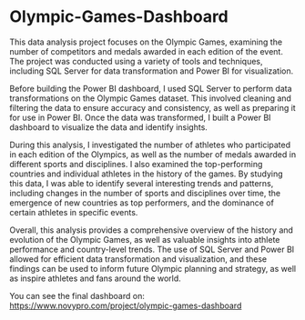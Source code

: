 # Olympic-Games-Dashboard
This data analysis project focuses on the Olympic Games, examining the number of competitors and medals awarded in each edition of the event. The project was conducted using a variety of tools and techniques, including SQL Server for data transformation and Power BI for visualization.

Before building the Power BI dashboard, I used SQL Server to perform data transformations on the Olympic Games dataset. This involved cleaning and filtering the data to ensure accuracy and consistency, as well as preparing it for use in Power BI. Once the data was transformed, I built a Power BI dashboard to visualize the data and identify insights.

During this analysis, I investigated the number of athletes who participated in each edition of the Olympics, as well as the number of medals awarded in different sports and disciplines. I also examined the top-performing countries and individual athletes in the history of the games. By studying this data, I was able to identify several interesting trends and patterns, including changes in the number of sports and disciplines over time, the emergence of new countries as top performers, and the dominance of certain athletes in specific events.

Overall, this analysis provides a comprehensive overview of the history and evolution of the Olympic Games, as well as valuable insights into athlete performance and country-level trends. The use of SQL Server and Power BI allowed for efficient data transformation and visualization, and these findings can be used to inform future Olympic planning and strategy, as well as inspire athletes and fans around the world.

You can see the final dashboard on: https://www.novypro.com/project/olympic-games-dashboard
